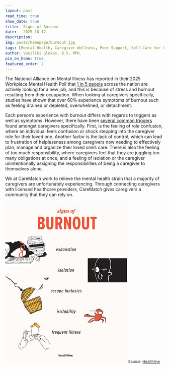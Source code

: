 ```yaml
---
layout: post
read_time: true
show_date: true
title:  Signs of Burnout 
date:   2025-10-12
description: 
img: posts/homepage/burnout.jpg
tags: [Mental Health, Caregiver Wellness, Peer Support, Self-Care for Caregivers. Work–Life Balance]
author: Vasiliki Glekas, B.S, MPH.
pin_on_home: true
featured_order: 2
---
```


The National Alliance on Mental Illness has reported in their 2025 Workplace Mental Health Poll that [1 in 5 people](https://www.nami.org/support-education/publications-reports/survey-reports/the-2025-nami-workplace-mental-health-poll/) across the nation are actively looking for a new job, and this is because of stress and burnout resulting from their occupation. When looking at caregivers specifically, studies have shown that over 60% experience symptoms of burnout such as feeling drained or depleted, overwhelmed, or detachment. 

Each person’s experience with burnout differs with regards to triggers as well as symptoms. However, there have been [several common triggers](https://my.clevelandclinic.org/health/diseases/9225-caregiver-burnout) found amongst caregivers specifically. First, is the feeling of role confusion, where an individual feels confusion or shock stepping into the caregiver role for their loved one. Another factor is the lack of control, which can lead to frustration of helplessness among caregivers now needing to effectively plan, manage and organize their loved one’s care. There is also the feeling of too much responsibility, where caregivers feel that they are juggling too many obligations at once, and a feeling of isolation or the caregiver unintentionally assigning the responsibilities of being a caregiver to themselves alone.

We at CareMatch work to relieve the mental health strain that a majority of caregivers are unfortunately experiencing. Through connecting caregivers with licensed healthcare providers, CareMatch gives caregivers a community that they can rely on. 

![Burnout.](./assets/img/posts/20251012/post2-burnout.jpg)
<small>Source: [Healthline](https://www.healthline.com/health/tips-for-identifying-and-preventing-burnout)</small>
